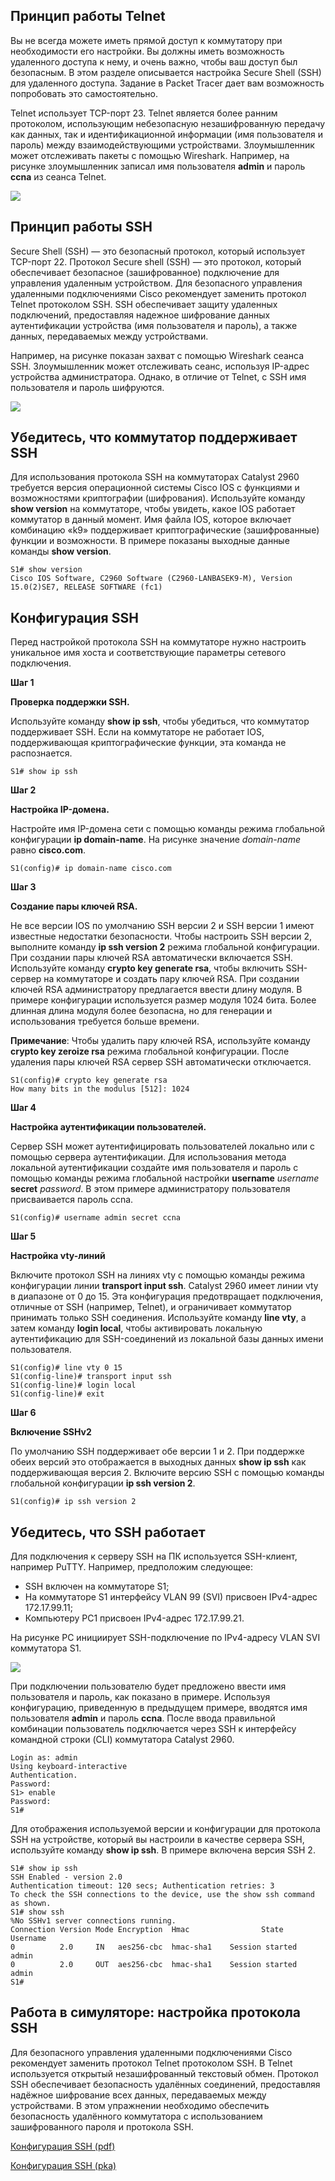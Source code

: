 <!-- 1.3.1 -->
## Принцип работы Telnet

Вы не всегда можете иметь прямой доступ к коммутатору при необходимости его настройки. Вы должны иметь возможность удаленного доступа к нему, и очень важно, чтобы ваш доступ был безопасным. В этом разделе описывается настройка Secure Shell (SSH) для удаленного доступа. Задание в Packet Tracer дает вам возможность попробовать это самостоятельно.

Telnet использует TCP-порт 23. Telnet является более ранним протоколом, использующим небезопасную незашифрованную передачу как данных, так и идентификационной информации (имя пользователя и пароль) между взаимодействующими устройствами. Злоумышленник может отслеживать пакеты с помощью Wireshark. Например, на рисунке злоумышленник записал имя пользователя **admin** и пароль **ccna** из сеанса Telnet.

![](./assets/1.3.1.png)
<!-- /courses/srwe-dl/af9ea780-34fe-11eb-b1b2-9b1b0c1f7e0d/afb58ae5-34fe-11eb-b1b2-9b1b0c1f7e0d/assets/c9645700-1c27-11ea-af09-3b2e6521927c.svg -->

<!--
скриншот захвата кадов с помощью  WireShark сеанса Telnet, показывающего имя пользователя и пароль, отправленные в открытом тексте
-->

<!-- 1.3.2 -->
## Принцип работы SSH

Secure Shell (SSH) — это безопасный протокол, который использует TCP-порт 22. Протокол Secure shell (SSH) — это протокол, который обеспечивает безопасное (зашифрованное) подключение для управления удаленным устройством. Для безопасного управления удаленными подключениями Cisco рекомендует заменить протокол Telnet протоколом SSH. SSH обеспечивает защиту удаленных подключений, предоставляя надежное шифрование данных аутентификации устройства (имя пользователя и пароль), а также данных, передаваемых между устройствами.

Например, на рисунке показан захват с помощью Wireshark сеанса SSH. Злоумышленник может отслеживать сеанс, используя IP-адрес устройства администратора. Однако, в отличие от Telnet, с SSH имя пользователя и пароль шифруются.

![](./assets/1.3.2.png)
<!-- /courses/srwe-dl/af9ea780-34fe-11eb-b1b2-9b1b0c1f7e0d/afb58ae5-34fe-11eb-b1b2-9b1b0c1f7e0d/assets/c964cc30-1c27-11ea-af09-3b2e6521927c.svg -->

<!--
скриншот захвата WireShark сеанса SSH, показывающего имя пользователя и пароль зашифрованы
-->

<!-- 1.3.3 -->
## Убедитесь, что коммутатор поддерживает SSH

Для использования протокола SSH на коммутаторах Catalyst 2960 требуется версия операционной системы Cisco IOS с функциями и возможностями криптографии (шифрования). Используйте команду **show version** на коммутаторе, чтобы увидеть, какое IOS работает коммутатор в данный момент. Имя файла IOS, которое включает комбинацию «k9» поддерживает криптографические (зашифрованные) функции и возможности. В примере показаны выходные данные  команды **show version**.

```
S1# show version
Cisco IOS Software, C2960 Software (C2960-LANBASEK9-M), Version 15.0(2)SE7, RELEASE SOFTWARE (fc1)
```

<!-- 1.3.4 -->
## Конфигурация SSH

Перед настройкой протокола SSH на коммутаторе нужно настроить уникальное имя хоста и соответствующие параметры сетевого подключения.

**Шаг 1**

**Проверка поддержки SSH.**

Используйте команду **show ip ssh**, чтобы убедиться, что коммутатор поддерживает SSH. Если на коммутаторе не работает IOS, поддерживающая криптографические функции, эта команда не распознается.

```
S1# show ip ssh 
```

**Шаг 2**

**Настройка IP-домена.**

Настройте имя IP-домена сети с помощью команды режима глобальной конфигурации **ip domain-name**. На рисунке значение _domain-name_ равно **cisco.com**.

```
S1(config)# ip domain-name cisco.com
```

**Шаг 3**

**Создание пары ключей RSA.**

Не все версии IOS по умолчанию SSH версии 2 и SSH версии 1 имеют известные недостатки безопасности. Чтобы настроить SSH версии 2, выполните команду **ip ssh version 2** режима глобальной конфигурации. При создании пары ключей RSA автоматически включается SSH. Используйте команду **crypto key generate rsa**, чтобы включить SSH-сервер на коммутаторе и создать пару ключей RSA. При создании ключей RSA администратору предлагается ввести длину модуля. В примере конфигурации используется размер модуля 1024 бита. Более длинная длина модуля более безопасна, но для генерации и использования требуется больше времени.

**Примечание**: Чтобы удалить пару ключей RSA, используйте команду **crypto key zeroize rsa** режима глобальной конфигурации. После удаления пары ключей RSA сервер SSH автоматически отключается.

```
S1(config)# crypto key generate rsa
How many bits in the modulus [512]: 1024 
```

**Шаг 4**

**Настройка аутентификации пользователей.**

Сервер SSH может аутентифицировать пользователей локально или с помощью сервера аутентификации. Для использования метода локальной аутентификации создайте имя пользователя и пароль с помощью команды режима глобальной настройки **username** _username_ **secret** _password_. В этом примере администратору пользователя присваивается пароль ccna.

```
S1(config)# username admin secret ccna
```

**Шаг 5**

**Настройка vty-линий** 

Включите протокол SSH на линиях vty с помощью команды режима конфигурации линии **transport input ssh**. Catalyst 2960 имеет линии vty в диапазоне от 0 до 15. Эта конфигурация предотвращает подключения, отличные от SSH (например, Telnet), и ограничивает коммутатор принимать только SSH соединения. Используйте команду **line vty**, а затем команду **login local**, чтобы активировать локальную аутентификацию для SSH-соединений из локальной базы данных имени пользователя.

```
S1(config)# line vty 0 15
S1(config-line)# transport input ssh
S1(config-line)# login local
S1(config-line)# exit
```

**Шаг 6**

**Включение SSHv2**

По умолчанию SSH поддерживает обе версии 1 и 2. При поддержке обеих версий это отображается в выходных данных **show ip ssh** как поддерживающая версия 2. Включите версию SSH с помощью команды глобальной конфигурации **ip ssh version 2**. 

```
S1(config)# ip ssh version 2
```

<!-- 1.3.5 -->
## Убедитесь, что SSH работает

Для подключения к серверу SSH на ПК используется SSH-клиент, например PuTTY. Например, предположим следующее:

* SSH включен на коммутаторе S1;
* На коммутаторе S1 интерфейсу VLAN 99 (SVI) присвоен IPv4-адрес 172.17.99.11;
* Компьютеру PC1 присвоен IPv4-адрес 172.17.99.21.

На рисунке PC инициирует SSH-подключение по IPv4-адресу VLAN SVI коммутатора S1.

![](./assets/1.3.5.png)
<!-- /courses/srwe-dl/af9ea780-34fe-11eb-b1b2-9b1b0c1f7e0d/afb58ae5-34fe-11eb-b1b2-9b1b0c1f7e0d/assets/c96875b1-1c27-11ea-af09-3b2e6521927c.svg -->

<!--
На рисунке показан хост, подключенный к коммутатору, и настройки PuTTY для инициирования SSH подключения к SVI коммутатора. Узел PC1 с адресом 172.17.99.21 имеет сетевое подключение к коммутатору S1 с адресом 172.17.99.11. Скриншот конфигурации PuTTY на PC1 показывает адрес 172.17.99.11, введенный в поле Имя узла (или IP-адрес), и 22, введенный в поле Порт. В качестве типа подключения выбран SSH.
-->

При подключении пользователю будет предложено ввести имя пользователя и пароль, как показано в примере. Используя конфигурацию, приведенную в предыдущем примере, вводятся имя пользователя **admin** и пароль **ccna**. После ввода правильной комбинации пользователь подключается через SSH к интерфейсу командной строки (CLI) коммутатора Catalyst 2960.

```
Login as: admin
Using keyboard-interactive
Authentication.
Password:
S1> enable
Password: 
S1#
```

Для отображения используемой версии и конфигурации для протокола SSH на устройстве, который вы настроили в качестве сервера SSH, используйте команду **show ip ssh**. В примере включена версия SSH 2. 

```
S1# show ip ssh
SSH Enabled - version 2.0
Authentication timeout: 120 secs; Authentication retries: 3
To check the SSH connections to the device, use the show ssh command as shown.
S1# show ssh
%No SSHv1 server connections running.
Connection Version Mode Encryption  Hmac                State          Username
0          2.0     IN   aes256-cbc  hmac-sha1    Session started       admin
0          2.0     OUT  aes256-cbc  hmac-sha1    Session started       admin
S1#
```

<!-- 1.3.6 -->
## Работа в симуляторе: настройка протокола SSH

Для безопасного управления удаленными подключениями Cisco рекомендует заменить протокол Telnet протоколом SSH. В Telnet используется открытый незашифрованный текстовый обмен. Протокол SSH обеспечивает безопасность удалённых соединений, предоставляя надёжное шифрование всех данных, передаваемых между устройствами. В этом упражнении необходимо обеспечить безопасность удалённого коммутатора с использованием зашифрованного пароля и протокола SSH.

[Конфигурация SSH (pdf)](./assets/1.3.6-packet-tracer---configure-ssh_ru-RU.pdf)

[Конфигурация SSH (pka)](./assets/1.3.6-packet-tracer---configure-ssh_ru-RU.pka)

